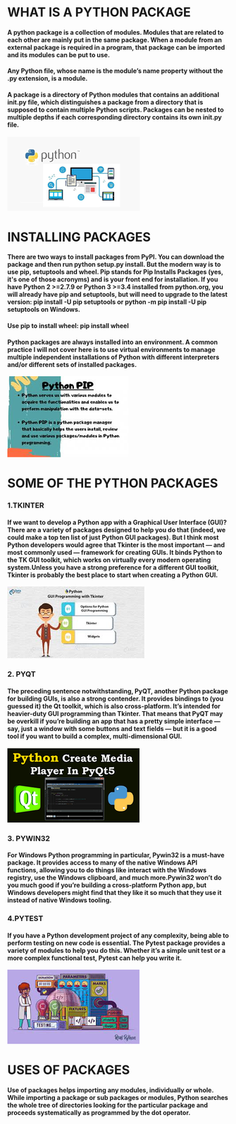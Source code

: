 # WHAT IS A PYTHON PACKAGE
#### A python package is a collection of modules. Modules that are related to each other are mainly put in the same package. When a module from an external package is required in a program, that package can be imported and its modules can be put to use.

#### Any Python file, whose name is the module’s name property without the .py extension, is a module.

#### A package is a directory of Python modules that contains an additional __init__.py file, which distinguishes a package from a directory that is supposed to contain multiple Python scripts. Packages can be nested to multiple depths if each corresponding directory contains its own __init__.py file.

![](python.png)


# INSTALLING  PACKAGES
#### There are two ways to install packages from PyPI. You can download the package and then run python setup.py install. But the modern way is to use pip, setuptools and wheel. Pip stands for Pip Installs Packages (yes, it's one of those acronyms) and is your front end for installation. If you have Python 2 >=2.7.9 or Python 3 >=3.4 installed from python.org, you will already have pip and setuptools, but will need to upgrade to the latest version: pip install -U pip setuptools or python -m pip install -U pip setuptools on Windows.
#### Use pip to install wheel: pip install wheel
#### Python packages are always installed into an environment. A common practice I will not cover here is to use virtual environments to manage multiple independent installations of Python with different interpreters and/or different sets of installed packages.

![](pip.jpg)

# SOME OF THE PYTHON PACKAGES

### 1.TKINTER 

#### If we  want to develop a Python app with a Graphical User Interface (GUI)? There are a variety of packages designed to help you do that (indeed, we could make a top ten list of just Python GUI packages). But I think most Python developers would agree that Tkinter is the most important — and most commonly used — framework for creating GUIs. It binds Python to the TK GUI toolkit, which works on virtually every modern operating system.Unless you have a strong preference for a different GUI toolkit, Tkinter is probably the best place to start when creating a Python GUI.


![](tinkter.jpg)

### 2.  PYQT

#### The preceding sentence notwithstanding, PyQT, another Python package for building GUIs, is also a strong contender. It provides bindings to (you guessed it) the Qt toolkit, which is also cross-platform. It’s intended for heavier-duty GUI programming than Tkinter. That means that PyQT may be overkill if you’re building an app that has a pretty simple interface — say, just a window with some buttons and text fields — but it is a good tool if you want to build a complex, multi-dimensional GUI.


![](pyqt.png)

### 3. PYWIN32

#### For Windows Python programming in particular, Pywin32 is a must-have package. It provides access to many of the native Windows API functions, allowing you to do things like interact with the Windows registry, use the Windows clipboard, and much more.Pywin32 won’t do you much good if you’re building a cross-platform Python app, but Windows developers might find that they like it so much that they use it instead of native Windows tooling.

### 4.PYTEST

#### If you have a Python development project of any complexity, being able to perform testing on new code is essential. The Pytest package provides a variety of modules to help you do this. Whether it’s a simple unit test or a more complex functional test, Pytest can help you write it.


![](pytest.jpg)

# USES OF PACKAGES

#### Use of packages helps importing any modules, individually or whole. While importing a package or sub packages or modules, Python searches the whole tree of directories looking for the particular package and proceeds systematically as programmed by the dot operator.



